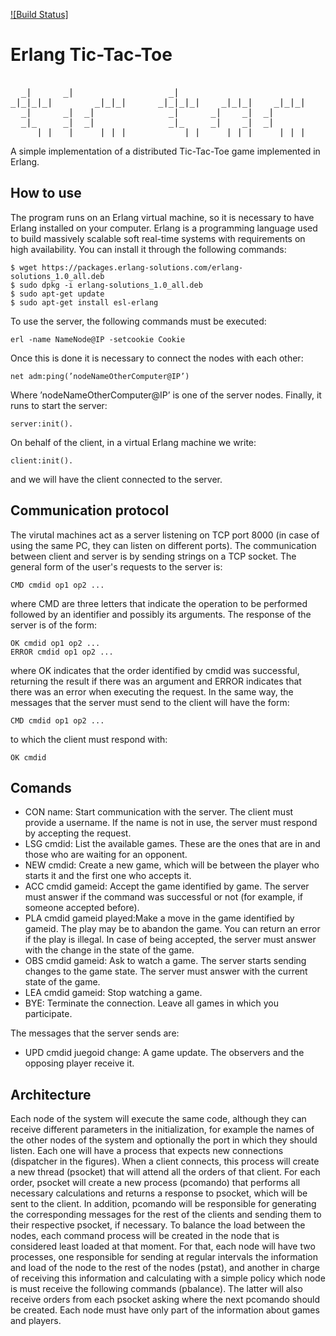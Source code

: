
[![Build Status]](https://github.com/barufa/TaTeTiServer)

# Erlang Tic-Tac-Toe
<pre>                                                         
  _|      _|                  _|                                _|       
_|_|_|_|        _|_|_|      _|_|_|_|    _|_|_|    _|_|_|      _|_|_|_|    _|_|      _|_| 
  _|      _|  _|              _|      _|    _|  _|              _|      _|    _|  _|_|_|_| 
  _|_     _|  _|              _|_     _|    _|  _|              _|_     _|    _|  _|      
    _|_|  _|    _|_|_|          _|_|    _|_|_|    _|_|_|          _|_|    _|_|      _|_|_|  
</pre>                                                                                                           

A simple implementation of a distributed Tic-Tac-Toe game implemented in Erlang.

## How to use
The program runs on an Erlang virtual machine, so it is necessary to have Erlang installed on your computer.
Erlang is a programming language used to build massively scalable soft real-time systems with requirements on high availability. You can install it through the following commands:
```
$ wget https://packages.erlang-solutions.com/erlang-solutions_1.0_all.deb
$ sudo dpkg -i erlang-solutions_1.0_all.deb
$ sudo apt-get update
$ sudo apt-get install esl-erlang
```
To use the server, the following commands must be executed:
```
erl -name NameNode@IP -setcookie Cookie
```
Once this is done it is necessary to connect the nodes with each other:
```
net adm:ping(’nodeNameOtherComputer@IP’)
```
Where ’nodeNameOtherComputer@IP’ is one of the server nodes. Finally, it runs to start the server:
```
server:init().
```
On behalf of the client, in a virtual Erlang machine we write:
```
client:init().
```
and we will have the client connected to the server.

## Communication protocol
The virutal machines act as a server listening on TCP port 8000 (in case of using the same PC, they can listen on different ports).
The communication between client and server is by sending strings on a TCP socket.
The general form of the user's requests to the server is:
```
CMD cmdid op1 op2 ...
```
where CMD are three letters that indicate the operation to be performed followed by an identifier and possibly its arguments. The response of the server is of the form:
```
OK cmdid op1 op2 ...
ERROR cmdid op1 op2 ...
```
where OK indicates that the order identified by cmdid was successful, returning the result if there was an argument and ERROR indicates that there was an error when executing the request.
In the same way, the messages that the server must send to the client will have the form:
```
CMD cmdid op1 op2 ...
```
to which the client must respond with:
```
OK cmdid
```

## Comands

* CON name: Start communication with the server. The client must provide a username. If the name is not in use, the server must respond by accepting the request.
* LSG cmdid: List the available games. These are the ones that are in
and those who are waiting for an opponent.
* NEW cmdid: Create a new game, which will be between the player who starts it and the first one who accepts it.
* ACC cmdid gameid: Accept the game identified by game. The server must answer if the command was successful or not (for example, if someone accepted before).
* PLA cmdid gameid played:Make a move in the game identified by gameid. The play may be to abandon the game. You can return an error if the play is illegal. In case of being accepted, the server must answer with the change in the state of the game.
* OBS cmdid gameid: Ask to watch a game. The server starts sending changes to the game state. The server must answer with the current state of the game.
* LEA cmdid gameid: Stop watching a game.
* BYE: Terminate the connection. Leave all games in which you participate.

The messages that the server sends are:
* UPD cmdid juegoid change: A game update. The observers and the opposing player receive it.

## Architecture
Each node of the system will execute the same code, although they can receive different parameters in the initialization, for example the names of the other nodes of the system and optionally the port in which they should listen.
Each one will have a process that expects new connections (dispatcher in the figures). When a client connects, this process will create a new thread (psocket) that will attend all the orders of that client. For each order, psocket will create a new process (pcomando) that performs all necessary calculations and returns a response to psocket, which will be sent to the client. In addition, pcomando will be responsible for generating the corresponding messages for the rest of the clients and sending them to their respective psocket, if necessary.
To balance the load between the nodes, each command process will be created in the node that is considered least loaded at that moment. For that, each node will have two processes, one responsible for sending at regular intervals the information and load of the node to the rest of the nodes (pstat), and another in charge of receiving this information and calculating with a simple policy which node is must receive the following commands (pbalance). The latter will also receive orders from each psocket asking where the next pcomando should be created.
Each node must have only part of the information about games and players.


